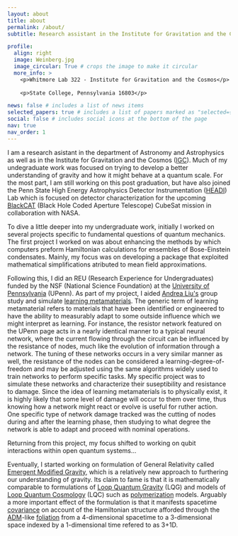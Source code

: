 ```yaml
---
layout: about
title: about
permalink: /about/
subtitle: Research assistant in the Institute for Gravitation and the Cosmos and the Department of Astronomy and Astrophysics.

profile:
  align: right
  image: Weinberg.jpg
  image_circular: True # crops the image to make it circular
  more_info: >
    <p>Whitmore Lab 322 - Institute for Gravitation and the Cosmos</p>
    
    <p>State College, Pennsylvania 16803</p>

news: false # includes a list of news items
selected_papers: true # includes a list of papers marked as "selected={true}"
social: false # includes social icons at the bottom of the page
nav: true
nav_order: 1
---
```



I am a research asistant in the department of Astronomy and Astrophysics as well as in the Institute for Gravitation and the Cosmos ([IGC](https://igc.psu.edu)). Much of my undegraduate work was focused on trying to develop a better understanding of gravity and how it might behave at a quantum scale. For the most part, I am still working on this post graduation, but have also joined the Penn State High Energy Astrophysics Detector Instrumentation ([HEADI](https://sites.psu.edu/headilab/)) Lab which is focused on detector characterization for the upcoming [BlackCAT](https://techport.nasa.gov/view/96341) (Black Hole Coded Aperture Telescope) CubeSat mission in collaboration with NASA.

To dive a little deeper into my undergraduate work, initially I worked on several projects specific to fundamental questions of quantum mechanics. The first project I worked on was about enhancing the methods by which computers preform Hamiltonian calculations for ensembles of Bose-Einstein condensates. Mainly, my focus was on developing a package that exploited mathematical simplifications atributed to mean field approximations. 

Following this, I did an REU (Research Experience for Undergraduates) funded by the NSF (National Science Foundation) at the [University of Pennsylvania](https://www.lrsm.upenn.edu/outreach/reu/) (UPenn). As part of my project, I aided [Andrea Liu's](https://live-sas-physics.pantheon.sas.upenn.edu/people/standing-faculty/andrea-liu) group study and simulate [learning metamaterials](https://www.lrsm.upenn.edu/highlight/an-electronic-metamaterial-capable-of-decentralized-physics-driven-learning/). The generic term of learning metamaterial refers to materials that have been identified or engineered to have the ability to measurably adapt to some outside influence which we might interpret as learning. For instance, the resistor network featured on the UPenn page acts in a nearly identical manner to a typical neural network, where the current flowing through the circuit can be influenced by the resistance of nodes, much like the evolution of information through a network. The tuning of these networks occurs in a very similar manner as well, the resistance of the nodes can be considered a learning-degree-of-freedom and may be adjusted using the same algorithms widely used to train networks to perform specific tasks. My specific project was to simulate these networks and characterize their suseptibility and resistance to damage. Since the idea of learning metamaterials is to physically exist, it is highly likely that some level of damage will occur to them over time, thus knowing how a network might react or evolve is useful for ruther action. One specific type of network damage tracked was the cutting of nodes during and after the learning phase, then studying to what degree the network is able to adapt and proceed with nominal operations.

Returning from this project, my focus shifted to working on qubit interactions within open quantum systems...

Eventually, I started working on formulation of General Relativity called [Emergent Modified Gravity](https://arxiv.org/abs/2404.06375), which is a relatively new approach to furthering our understanding of gravity. Its claim to fame is that it is mathematically comparable to formulations of [Loop Quantum Gravity](https://arxiv.org/abs/2104.04394) (LQG) and models of [Loop Quantum Cosmology](https://arxiv.org/abs/gr-qc/0601085) (LQC) such as [polymerization](https://par.nsf.gov/servlets/purl/10323847) models. Arguably a more important effect of the formulation is that it manifests spacetime [covariance](https://journals.aps.org/prd/abstract/10.1103/PhysRevD.108.084066) on account of the Hamiltonian structure afforded through the [ADM](https://arxiv.org/pdf/2210.10103)-like [foliation](https://en.wikipedia.org/wiki/Foliation) from a 4-dimensional spacetime to a 3-dimensional space indexed by a 1-dimensional time refered to as 3+1D. 